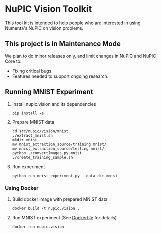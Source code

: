 # NuPIC Vision Toolkit

This tool kit is intended to help people who are interested in using Numenta's NuPIC on vision problems.

## This project is in Maintenance Mode

We plan to do minor releases only, and limit changes in NuPIC and NuPIC Core to:

- Fixing critical bugs.
- Features needed to support ongoing research.

## Running MNIST Experiment

1. Install nupic.vision and its dependencies
    ```
    pip install -e .
    ```

2. Prepare MNIST data
    ```
    cd src/nupic/vision/mnist
    ./extract_mnist.sh
    mkdir mnist
    mv mnist_extraction_source/training mnist/
    mv mnist_extraction_source/testing mnist/
    python ./convertImages.py mnist
    ./create_training_sample.sh
    ```
3. Run experiment
    ```
    python run_mnist_experiment.py --data-dir mnist
    ```

### Using Docker

1. Build docker image with prepared MNIST data 
    ```
    docker build -t nupic.vision .
    ```
2. Run MNIST experiment (See [Dockerfile](./Dockerfile) for details)
    ```
    docker run nupic.vision 
    ```
